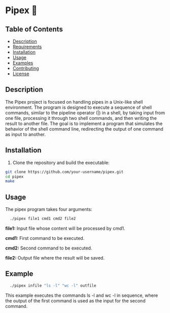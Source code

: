 # Pipex 🔄

## Table of Contents
- [Description](#description)
- [Requirements](#requirements)
- [Installation](#installation)
- [Usage](#usage)
- [Examples](#examples)
- [Contributing](#contributing)
- [License](#license)

## Description
The Pipex project is focused on handling pipes in a Unix-like shell environment. The program is designed to execute a sequence of shell commands, similar to the pipeline operator (|) in a shell, by taking input from one file, processing it through two shell commands, and then writing the result to another file. The goal is to implement a program that simulates the behavior of the shell command line, redirecting the output of one command as input to another.

## Installation
1. Clone the repository and build the executable:
```bash
git clone https://github.com/your-username/pipex.git
cd pipex
make
```
## Usage
The pipex program takes four arguments:
  ```bash
    ./pipex file1 cmd1 cmd2 file2
  ```
**file1:** Input file whose content will be processed by cmd1.

**cmd1:** First command to be executed.

**cmd2:** Second command to be executed.

**file2:** Output file where the result will be saved.


## Example

```bash
  ./pipex infile "ls -l" "wc -l" outfile
```
This example executes the commands ls -l and wc -l in sequence, where the output of the first command is used as the input for the second command.
